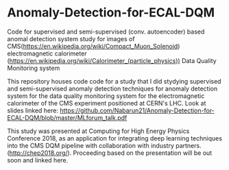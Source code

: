 # Anomaly-Detection-for-ECAL-DQM
Code for supervised and semi-supervised (conv. autoencoder) based anomal detection system study for images of CMS(https://en.wikipedia.org/wiki/Compact_Muon_Solenoid) electromagnetic calorimeter (https://en.wikipedia.org/wiki/Calorimeter_(particle_physics)) Data Quality Monitoring system

This repository houses code code for a study that I did stydying supervised and semi-supervised anomaly detection techniques for anomaly detection system for the data quality monitoring system for the electromagnetic calorimeter of the CMS experiment positioned at CERN's LHC. Look at slides linked here: https://github.com/Nabarun21/Anomaly-Detection-for-ECAL-DQM/blob/master/MLforum_talk.pdf


This study was presented at Computing for High Energy Physics Conference 2018, as an application for integrating deep learning techniques into the CMS DQM pipeline with collaboration with industry partners.(http://chep2018.org/). Proceeding based on the presentation will be out soon and linked here.
